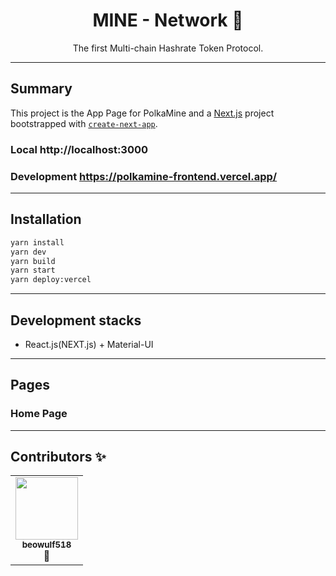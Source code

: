 <div align="center">
<h1>MINE - Network 🎣</h1>

<p>The first Multi-chain Hashrate Token Protocol.</p>
</div>

---

## Summary

This project is the App Page for PolkaMine and  a [Next.js](https://nextjs.org/) project bootstrapped with [`create-next-app`](https://github.com/vercel/next.js/tree/canary/packages/create-next-app).

### Local http://localhost:3000
### Development https://polkamine-frontend.vercel.app/

---

## Installation

```bash
yarn install
yarn dev
yarn build
yarn start
yarn deploy:vercel
```
---
## Development stacks

- React.js(NEXT.js) + Material-UI
---

## Pages

### Home Page
---
## Contributors ✨

<!-- prettier-ignore-start -->
<!-- markdownlint-disable -->
<table>
  <tr>
    <td align="center"><a href="https://github.com/beowulf518"><img src="https://avatars.githubusercontent.com/u/31363138?v=4" width="100px;" alt=""/><br /><sub><b>beowulf518</b></sub></a><br />📖</td>
  </tr>
</table>

<!-- markdownlint-restore -->
<!-- prettier-ignore-end -->


